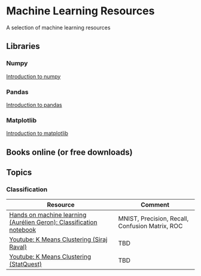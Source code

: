 # Machine Learning Resources
A selection of machine learning resources

## Libraries
### Numpy
[Introduction to numpy](https://github.com/ageron/handson-ml2/blob/master/tools_numpy.ipynb)
### Pandas
[Introduction to pandas](https://github.com/ageron/handson-ml2/blob/master/tools_pandas.ipynb)
### Matplotlib
[Introduction to matplotlib](https://github.com/ageron/handson-ml2/blob/master/tools_matplotlib.ipynb)

## Books online (or free downloads)

## Topics
### Classification
| Resource                                                                                                                                              | Comment     |
| ----------------------------------------------------------------------------------------------------------------------------------------------------  | ----------- |
| [Hands on machine learning (Aurélien Geron): Classification notebook](https://github.com/ageron/handson-ml2/blob/master/03_classification.ipynb)      | MNIST, Precision, Recall, Confusion Matrix, ROC         |
| [Youtube: K Means Clustering (Siraj Raval)](https://www.youtube.com/watch?v=9991JlKnFmk)                                                              | TBD         |
| [Youtube: K Means Clustering (StatQuest)](https://www.youtube.com/watch?v=4b5d3muPQmA)                                                                | TBD         |